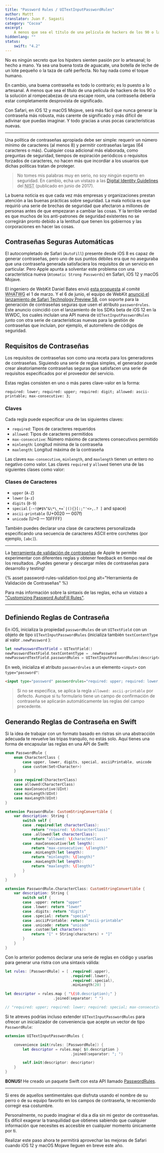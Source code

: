 ```yaml
---
title: "Password Rules / UITextInputPasswordRules"
author: Mattt
translator: Juan F. Sagasti
category: "Cocoa"
excerpt: 
    A menos que sea el título de una película de hackers de los 90 o la solución al rompecabezas de una escape room, una contraseña debería estar completamente desprovista de significado.
hiddenlang: ""
status:
    swift: "4.2"
---
```


No es ningún secreto que los hipsters sienten pasión por lo artesanal; lo hecho a mano. Ya sea una buena tosta de aguacate, una botella de leche de un lote pequeño o la taza de café perfecta.
No hay nada como el toque humano.

En cambio, una buena contraseña es todo lo contrario; es lo puesto a lo artesanal. A menos que sea el título de una película de hackers de los 90 o la solución al rompecabezas de una escape room, una contraseña debería estar completamente desprovista de significado.

Con Safari, en iOS 12 y macOS Mojave, será más fácil que nunca generar la contraseña más robusta, más carente de significado y más difícil de adivinar que puedas imaginar.
Y todo gracias a unas pocas características nuevas.

---

Una política de contraseñas apropiada debe ser simple: requerir un número mínimo de caracteres (al menos 8) y permitir contraseñas largas (64 caracteres o más). Cualquier cosa adicional más elaborada, como preguntas de seguridad, tiempos de expiración periódicos o requisitos forzados de caracteres, no hacen más que incordiar a los usuarios que dichas políticas tratan de proteger.

> No tomes mis palabras muy en serio, no soy ningún experto en seguridad.
> En cambio, echa un vistazo a las [Digital Identity Guidelines](https://nvlpubs.nist.gov/nistpubs/SpecialPublications/NIST.SP.800-63b.pdf) del <abbr title="National Institute of Standards and Technology">NIST</abbr> (publicado en junio de 2017).


La buena noticia es que cada vez más empresas y organizaciones prestan atención a las buenas prácticas sobre seguridad. 
La mala noticia es que requirió una serie de brechas de seguridad que afectaron a millones de personas antes de que empezaran a cambiar las cosas.
Y la terrible verdad es que muchos de los anti-patrones de seguridad existentes no se corregirán pronto debido a la lentitud que tienen los gobiernos y las corporaciones en hacer las cosas.

## Contraseñas Seguras Automáticas

El autocompletado de Safari (`AutoFill`) presente desde iOS 8 es capaz de generar contraseñas, pero uno de sus puntos débiles era que no aseguraba que una contraseña generada satisfaciera los requisitos de un servicio en particular. 
Pero Apple apunta a solventar este problema con una característica nueva (`Atomatic Strong Passwords`) en Safari, iOS 12 y macOS Mojave.

El ingeniero de WebKit Daniel Bates envió [esta propuesta](https://github.com/whatwg/html/issues/3518) al comité <abbr title="Web Hypertext Application Technology Working Group">WHATWG</abbr> el 1 de marzo. 
Y el 6 de junio, el equipo de WebKit [anunció el lanzamiento de Safari Technology Preview 58](https://webkit.org/blog/8327/safari-technology-preview-58-with-safari-12-features-is-now-available/), con soporte para la generación de contraseñas seguras que usen el atributo `passwordrules`. Este anuncio coincidió con el lanzamiento de los SDKs beta de iOS 12 en la WWDC, los cuales incluían una API nueva de `UITextInputPasswordRules` junto con otra serie de características nuevas para la gestión de contraseñas que incluían, por ejemplo, el autorrelleno de códigos de seguridad.


## Requisitos de Contraseñas

Los requisitos de contraseñas son como una receta para los generadores de contraseñas. Siguiendo una serie de reglas simples, el generador puede crear aleatoriamente contraseñas seguras que satisfacen una serie de requisitos especificados por el proveedor del servicio.

Estas reglas consisten en uno o más pares clave-valor en la forma:

`required: lower; required: upper; required: digit; allowed: ascii-printable; max-consecutive: 3;`

### Claves

Cada regla puede especificar una de las siguientes claves:

- `required`: Tipos de caracteres requeridos
- `allowed`: Tipos de caracteres permitidos
- `max-consecutive`: Número máximo de caracteres consecutivos permitido
- `minlength`: Longitud mínima de la contraseña
- `maxlength`: Longitud máxima de la contraseña

Las claves `max-consecutive`, `minlength`, and `maxlength` tienen un entero no negativo como valor.
Las claves `required` y `allowed` tienen una de las siguientes clases como valor:


### Clases de Caracteres

- `upper` (`A-Z`)
- `lower` (`a-z`)
- `digits` (`0-9`)
- `special` (`` -~!@#$%^&\*\_+=`|(){}[:;"'<>,.? ] `` and space)
- `ascii-printable` (U+0020 — 007f)
- `unicode` (U+0 — 10FFFF)


También puedes declarar una clase de caracteres personalizada especificando una secuencia de caracteres ASCII entre corchetes (por ejemplo, `[abc]`).

---

La [herramienta de validación de contraseñas](https://developer.apple.com/password-rules/) de Apple te permite experimentar con diferentes reglas y obtener feedback en tiempo real de los resultados. ¡Puedes generar y descargar miles de contraseñas para desarrollo y testing!

{% asset password-rules-validation-tool.png alt="Herramienta de Validación de Contraseñas" %}

Para más información sobre la sintaxis de las reglas, echa un vistazo a ["Customizing Password AutoFill Rules"](https://developer.apple.com/documentation/security/password_autofill/customizing_password_autofill_rules).

---

## Definiendo Reglas de Contraseña

En iOS, inicializa la propiedad `passwordRules` de un `UITextField` con un objeto de tipo `UITextInputPasswordRules` (inicializa también `textContentType` al valor  `.newPassword` ):

```swift
let newPasswordTextField = UITextField()
newPasswordTextField.textContentType = .newPassword
newPasswordTextField.passwordRules = UITextInputPasswordRules(descriptor: "required: upper; required: lower; required: digit; max-consecutive: 2; minlength: 8;")
```

En web, inicializa el atributo `passwordrules` a un elemento `<input>` con `type="password"`:

```html
<input type="password" passwordrules="required: upper; required: lower; required: special; max-consecutive: 3;"/>
```

> Si no se especifica, se aplica la regla `allowed: ascii-printable` por defecto.
> Aunque si tu formulario tiene un campo de confirmación de contraseña se aplicarán automáticamente las reglas del campo precedente.

## Generando Reglas de Contraseña en Swift

Si la idea de trabajar con un formato basado en ristras sin una abstracción adecuada te revuelve las tripas tranquilo, no estás solo. Aquí tienes una forma de encapsular las reglas en una API de Swift:

```swift
enum PasswordRule {
    enum CharacterClass {
        case upper, lower, digits, special, asciiPrintable, unicode
        case custom(Set<Character>)
    }

    case required(CharacterClass)
    case allowed(CharacterClass)
    case maxConsecutive(UInt)
    case minLength(UInt)
    case maxLength(UInt)
}

extension PasswordRule: CustomStringConvertible {
    var description: String {
        switch self {
        case .required(let characterClass):
            return "required: \(characterClass)"
        case .allowed(let characterClass):
            return "allowed: \(characterClass)"
        case .maxConsecutive(let length):
            return "max-consecutive: \(length)"
        case .minLength(let length):
            return "minlength: \(length)"
        case .maxLength(let length):
            return "maxlength: \(length)"
        }
    }
}

extension PasswordRule.CharacterClass: CustomStringConvertible {
    var description: String {
        switch self {
        case .upper: return "upper"
        case .lower: return "lower"
        case .digits: return "digits"
        case .special: return "special"
        case .asciiPrintable: return "ascii-printable"
        case .unicode: return "unicode"
        case .custom(let characters):
            return "[" + String(characters) + "]"
        }
    }
}
```

Con lo anterior podemos declarar una serie de reglas en código y usarlas para generar una ristra con una sintaxis válida:

```swift
let rules: [PasswordRule] = [ .required(.upper),
                              .required(.lower),
                              .required(.special),
                              .minLength(20) ]

let descriptor = rules.map { "\($0.description);" }
                      .joined(separator: " ")

// "required: upper; required: lower; required: special; max-consecutive: 3;"
```

Si te atreves podrías incluso extender `UITextInputPasswordRules` para ofrecer un inicializador de conveniencia que acepte un vector de tipo `PasswordRule`:

```swift
extension UITextInputPasswordRules {

    convenience init(rules: [PasswordRule]) {
        let descriptor = rules.map{ $0.description }
                              .joined(separator: "; ")

        self.init(descriptor: descriptor)
    }
}
```

**BONUS!** He creado un paquete Swift con esta API llamado [PasswordRules](https://github.com/NSHipster/PasswordRules).

---

Si eres de aquellos sentimentales que disfruta usando el nombre de su perro o de su equipo favorito en los campos de contraseña, te recomiendo corregir esa costumbre.

Personalmente, no puedo imaginar el día a día sin mi gestor de contraseñas. Es difícil exagerar la tranquilidad que obtienes sabiendo que cualquier información que necesites es accesible en cualquier momento únicamente por ti.

Realizar este paso ahora te permitirá aprovechar las mejoras de Safari cuando iOS 12 y macOS Mojave lleguen en breve este año.
